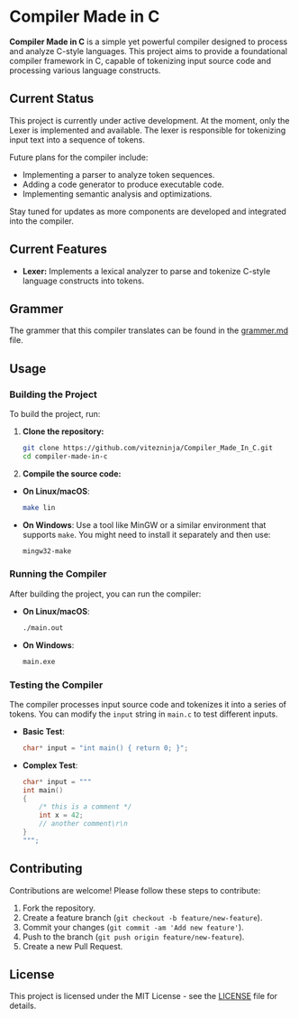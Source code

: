 # Compiler Made in C

**Compiler Made in C** is a simple yet powerful compiler designed to process and analyze C-style languages. This project aims to provide a foundational compiler framework in C, capable of tokenizing input source code and processing various language constructs.

## Current Status

This project is currently under active development. At the moment, only the Lexer is implemented and available. The lexer is responsible for tokenizing input text into a sequence of tokens. 

Future plans for the compiler include:

- Implementing a parser to analyze token sequences.
- Adding a code generator to produce executable code.
- Implementing semantic analysis and optimizations.

Stay tuned for updates as more components are developed and integrated into the compiler.

## Current Features

- **Lexer:** Implements a lexical analyzer to parse and tokenize C-style language constructs into tokens.

## Grammer

The grammer that this compiler translates can be found in the [grammer.md](grammer.md) file.

## Usage

### Building the Project

To build the project, run:

1. **Clone the repository:**
   ```sh
   git clone https://github.com/vitezninja/Compiler_Made_In_C.git
   cd compiler-made-in-c
   ```

2. **Compile the source code:**  
- **On Linux/macOS**:
    ```bash
    make lin
    ```

- **On Windows**:
    Use a tool like MinGW or a similar environment that supports `make`. You might need to install it separately and then use:
    ```bash
    mingw32-make
    ```

### Running the Compiler

After building the project, you can run the compiler:

- **On Linux/macOS**:
    ```bash
    ./main.out
    ```

- **On Windows**:
    ```bash
    main.exe
    ```

### Testing the Compiler

The compiler processes input source code and tokenizes it into a series of tokens. You can modify the `input` string in `main.c` to test different inputs.

- **Basic Test**:
    ```c
    char* input = "int main() { return 0; }";
    ```

- **Complex Test**:
    ```c
    char* input = """
    int main() 
    { 
        /* this is a comment */
        int x = 42;
        // another comment\r\n
    }
    """;
    ```
## Contributing

Contributions are welcome! Please follow these steps to contribute:

1. Fork the repository.
2. Create a feature branch (`git checkout -b feature/new-feature`).
3. Commit your changes (`git commit -am 'Add new feature'`).
4. Push to the branch (`git push origin feature/new-feature`).
5. Create a new Pull Request.

## License

This project is licensed under the MIT License - see the [LICENSE](LICENSE) file for details.

